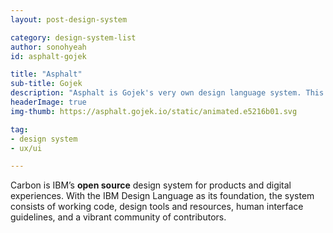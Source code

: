 ```yaml
---
layout: post-design-system

category: design-system-list
author: sonohyeah
id: asphalt-gojek

title: "Asphalt"
sub-title: Gojek
description: "Asphalt is Gojek's very own design language system. This is a collection of guidelines and components which can be used to create amazing user experiences. Foundations introduces you to Asphalt's principles while Components lists out the bits and pieces that make up Asphalt."
headerImage: true
img-thumb: https://asphalt.gojek.io/static/animated.e5216b01.svg

tag:
- design system
- ux/ui

---
```


Carbon is IBM’s **open source** design system for products and digital experiences. With the IBM Design Language as its foundation, the system consists of working code, design tools and resources, human interface guidelines, and a vibrant community of contributors.